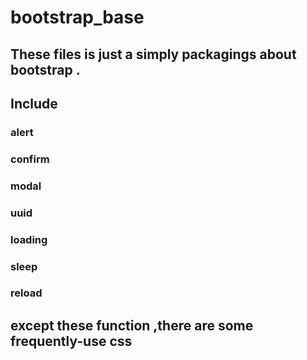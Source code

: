 # bootstrap_base
## These files is just a simply packagings about bootstrap .
## Include 
### alert 
### confirm 
### modal 
### uuid
### loading
### sleep
### reload
## except these function ,there are some frequently-use css
